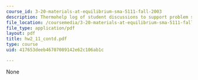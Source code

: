 ```yaml
---
course_id: 3-20-materials-at-equilibrium-sma-5111-fall-2003
description: Thermohelp log of student discussions to support problem sets.
file_location: /coursemedia/3-20-materials-at-equilibrium-sma-5111-fall-2003/417653deeb46707089142e62c106ab1c_hw2_11_contd.pdf
file_type: application/pdf
layout: pdf
title: hw2_11_contd.pdf
type: course
uid: 417653deeb46707089142e62c106ab1c

---
```

None
